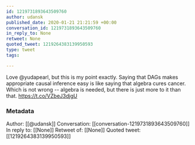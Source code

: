 ```yaml
---
id: 1219731893643509760
author: udansk
published_date: 2020-01-21 21:21:59 +00:00
conversation_id: 1219731893643509760
in_reply_to: None
retweet: None
quoted_tweet: 1219264383139950593
type: tweet
tags:

---
```


Love @yudapearl, but this is my point exactly. Saying that DAGs makes appropriate causal inference easy is like saying that algebra cures cancer. Which is not wrong -- algebra is needed, but there is just more to it than that. https://t.co/VZbeJ3djgU

### Metadata

Author: [[@udansk]]
Conversation: [[conversation-1219731893643509760]]
In reply to: [[None]]
Retweet of: [[None]]
Quoted tweet: [[1219264383139950593]]
